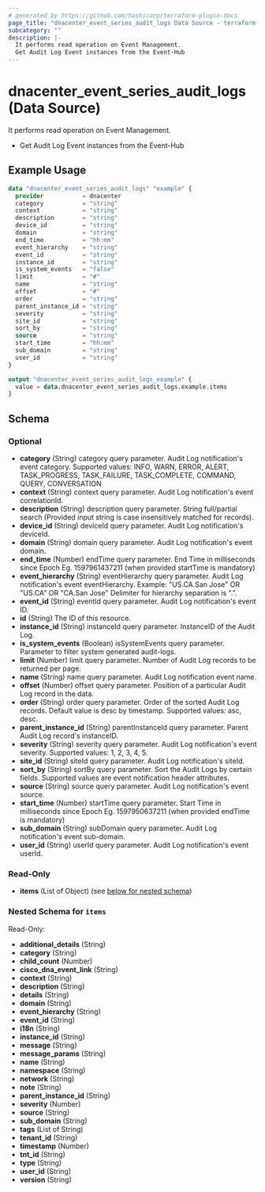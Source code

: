 ```yaml
---
# generated by https://github.com/hashicorp/terraform-plugin-docs
page_title: "dnacenter_event_series_audit_logs Data Source - terraform-provider-dnacenter"
subcategory: ""
description: |-
  It performs read operation on Event Management.
  Get Audit Log Event instances from the Event-Hub
---
```


# dnacenter_event_series_audit_logs (Data Source)

It performs read operation on Event Management.

- Get Audit Log Event instances from the Event-Hub

## Example Usage

```terraform
data "dnacenter_event_series_audit_logs" "example" {
  provider           = dnacenter
  category           = "string"
  context            = "string"
  description        = "string"
  device_id          = "string"
  domain             = "string"
  end_time           = "hh:mm"
  event_hierarchy    = "string"
  event_id           = "string"
  instance_id        = "string"
  is_system_events   = "false"
  limit              = "#"
  name               = "string"
  offset             = "#"
  order              = "string"
  parent_instance_id = "string"
  severity           = "string"
  site_id            = "string"
  sort_by            = "string"
  source             = "string"
  start_time         = "hh:mm"
  sub_domain         = "string"
  user_id            = "string"
}

output "dnacenter_event_series_audit_logs_example" {
  value = data.dnacenter_event_series_audit_logs.example.items
}
```

<!-- schema generated by tfplugindocs -->
## Schema

### Optional

- **category** (String) category query parameter. Audit Log notification's event category. Supported values: INFO, WARN, ERROR, ALERT, TASK_PROGRESS, TASK_FAILURE, TASK_COMPLETE, COMMAND, QUERY, CONVERSATION
- **context** (String) context query parameter. Audit Log notification's event correlationId.
- **description** (String) description query parameter. String full/partial search (Provided input string is case insensitively matched for records).
- **device_id** (String) deviceId query parameter. Audit Log notification's deviceId.
- **domain** (String) domain query parameter. Audit Log notification's event domain.
- **end_time** (Number) endTime query parameter. End Time in milliseconds since Epoch Eg. 1597961437211 (when provided startTime is mandatory)
- **event_hierarchy** (String) eventHierarchy query parameter. Audit Log notification's event eventHierarchy. Example: "US.CA.San Jose" OR "US.CA" OR "CA.San Jose" Delimiter for hierarchy separation is ".".
- **event_id** (String) eventId query parameter. Audit Log notification's event ID.
- **id** (String) The ID of this resource.
- **instance_id** (String) instanceId query parameter. InstanceID of the Audit Log.
- **is_system_events** (Boolean) isSystemEvents query parameter. Parameter to filter system generated audit-logs.
- **limit** (Number) limit query parameter. Number of Audit Log records to be returned per page.
- **name** (String) name query parameter. Audit Log notification event name.
- **offset** (Number) offset query parameter. Position of a particular Audit Log record in the data.
- **order** (String) order query parameter. Order of the sorted Audit Log records. Default value is desc by timestamp. Supported values: asc, desc.
- **parent_instance_id** (String) parentInstanceId query parameter. Parent Audit Log record's instanceID.
- **severity** (String) severity query parameter. Audit Log notification's event severity. Supported values: 1, 2, 3, 4, 5.
- **site_id** (String) siteId query parameter. Audit Log notification's siteId.
- **sort_by** (String) sortBy query parameter. Sort the Audit Logs by certain fields. Supported values are event notification header attributes.
- **source** (String) source query parameter. Audit Log notification's event source.
- **start_time** (Number) startTime query parameter. Start Time in milliseconds since Epoch Eg. 1597950637211 (when provided endTime is mandatory)
- **sub_domain** (String) subDomain query parameter. Audit Log notification's event sub-domain.
- **user_id** (String) userId query parameter. Audit Log notification's event userId.

### Read-Only

- **items** (List of Object) (see [below for nested schema](#nestedatt--items))

<a id="nestedatt--items"></a>
### Nested Schema for `items`

Read-Only:

- **additional_details** (String)
- **category** (String)
- **child_count** (Number)
- **cisco_dna_event_link** (String)
- **context** (String)
- **description** (String)
- **details** (String)
- **domain** (String)
- **event_hierarchy** (String)
- **event_id** (String)
- **i18n** (String)
- **instance_id** (String)
- **message** (String)
- **message_params** (String)
- **name** (String)
- **namespace** (String)
- **network** (String)
- **note** (String)
- **parent_instance_id** (String)
- **severity** (Number)
- **source** (String)
- **sub_domain** (String)
- **tags** (List of String)
- **tenant_id** (String)
- **timestamp** (Number)
- **tnt_id** (String)
- **type** (String)
- **user_id** (String)
- **version** (String)


